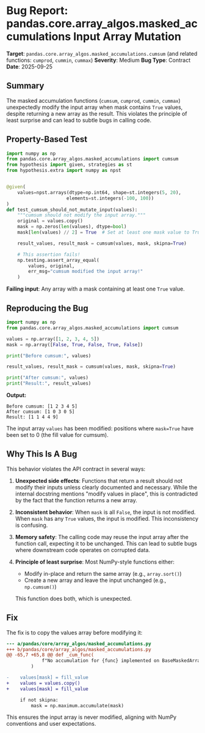 # Bug Report: pandas.core.array_algos.masked_accumulations Input Array Mutation

**Target**: `pandas.core.array_algos.masked_accumulations.cumsum` (and related functions: `cumprod`, `cummin`, `cummax`)
**Severity**: Medium
**Bug Type**: Contract
**Date**: 2025-09-25

## Summary

The masked accumulation functions (`cumsum`, `cumprod`, `cummin`, `cummax`) unexpectedly modify the input array when mask contains `True` values, despite returning a new array as the result. This violates the principle of least surprise and can lead to subtle bugs in calling code.

## Property-Based Test

```python
import numpy as np
from pandas.core.array_algos.masked_accumulations import cumsum
from hypothesis import given, strategies as st
from hypothesis.extra import numpy as npst


@given(
    values=npst.arrays(dtype=np.int64, shape=st.integers(5, 20),
                      elements=st.integers(-100, 100))
)
def test_cumsum_should_not_mutate_input(values):
    """cumsum should not modify the input array."""
    original = values.copy()
    mask = np.zeros(len(values), dtype=bool)
    mask[len(values) // 2] = True  # Set at least one mask value to True

    result_values, result_mask = cumsum(values, mask, skipna=True)

    # This assertion fails!
    np.testing.assert_array_equal(
        values, original,
        err_msg="cumsum modified the input array!"
    )
```

**Failing input**: Any array with a mask containing at least one `True` value.

## Reproducing the Bug

```python
import numpy as np
from pandas.core.array_algos.masked_accumulations import cumsum

values = np.array([1, 2, 3, 4, 5])
mask = np.array([False, True, False, True, False])

print("Before cumsum:", values)

result_values, result_mask = cumsum(values, mask, skipna=True)

print("After cumsum:", values)
print("Result:", result_values)
```

**Output:**
```
Before cumsum: [1 2 3 4 5]
After cumsum: [1 0 3 0 5]
Result: [1 1 4 4 9]
```

The input array `values` has been modified: positions where `mask=True` have been set to 0 (the fill value for cumsum).

## Why This Is A Bug

This behavior violates the API contract in several ways:

1. **Unexpected side effects**: Functions that return a result should not modify their inputs unless clearly documented and necessary. While the internal docstring mentions "modify values in place", this is contradicted by the fact that the function returns a new array.

2. **Inconsistent behavior**: When `mask` is all `False`, the input is not modified. When `mask` has any `True` values, the input is modified. This inconsistency is confusing.

3. **Memory safety**: The calling code may reuse the input array after the function call, expecting it to be unchanged. This can lead to subtle bugs where downstream code operates on corrupted data.

4. **Principle of least surprise**: Most NumPy-style functions either:
   - Modify in-place and return the same array (e.g., `array.sort()`)
   - Create a new array and leave the input unchanged (e.g., `np.cumsum()`)

   This function does both, which is unexpected.

## Fix

The fix is to copy the values array before modifying it:

```diff
--- a/pandas/core/array_algos/masked_accumulations.py
+++ b/pandas/core/array_algos/masked_accumulations.py
@@ -65,7 +65,8 @@ def _cum_func(
             f"No accumulation for {func} implemented on BaseMaskedArray"
         )

-    values[mask] = fill_value
+    values = values.copy()
+    values[mask] = fill_value

     if not skipna:
         mask = np.maximum.accumulate(mask)
```

This ensures the input array is never modified, aligning with NumPy conventions and user expectations.